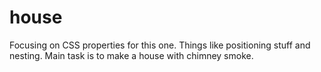 # house
Focusing on CSS properties for this one. Things like positioning stuff and nesting. Main task is to make a house with chimney smoke. 